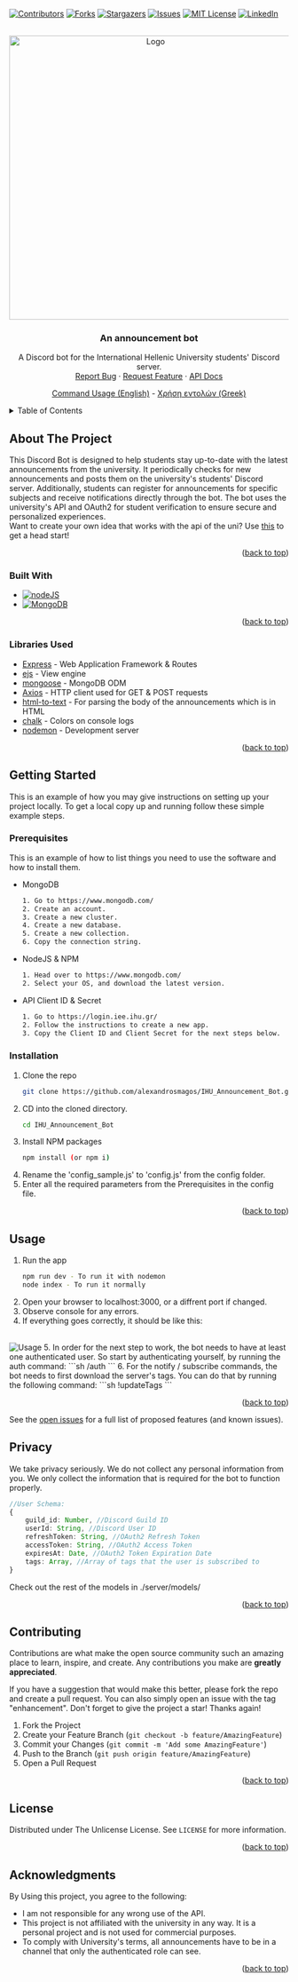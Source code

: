 
<a name="readme-top"></a>


<!-- PROJECT SHIELDS -->
[![Contributors][contributors-shield]][contributors-url]
[![Forks][forks-shield]][forks-url]
[![Stargazers][stars-shield]][stars-url]
[![Issues][issues-shield]][issues-url]
[![MIT License][license-shield]][license-url]
[![LinkedIn][linkedin-shield]][linkedin-url]



<!-- PROJECT LOGO -->
<br />
<div align="center">
  <a href="https://github.com/alexandrosmagos/IHU_Announcement_Bot">
    <img src="imgs/logo.jpg" alt="Logo" width="512" height="512">
  </a>

<h3 align="center">An announcement bot</h3>

  <p align="center">
    A Discord bot for the International Hellenic University students' Discord server.
    <br />
    <a href="https://github.com/alexandrosmagos/IHU_Announcement_Bot/issues">Report Bug</a>
    ·
    <a href="https://github.com/alexandrosmagos/IHU_Announcement_Bot/issues">Request Feature</a>
    ·
    <a href="https://login.iee.ihu.gr/">API Docs</a>
  </p>
  <p align="center">
    <a href="https://github.com/alexandrosmagos/IHU_Announcement_Bot/blob/master/COMMANDS.MD">Command Usage (English)</a>
    -
    <a href="https://github.com/alexandrosmagos/IHU_Announcement_Bot/blob/master/COMMANDS_el.MD">Χρήση εντολών (Greek)</a>
  </p>
</div>



<!-- TABLE OF CONTENTS -->
<details>
  <summary>Table of Contents</summary>
  <ol>
    <li>
      <a href="#about-the-project">About The Project</a>
      <ul>
        <li><a href="#built-with">Built With</a></li>
        <li><a href="#libraries-used">Libraries Used</a></li>
      </ul>
    </li>
    <li>
      <a href="#getting-started">Getting Started</a>
      <ul>
        <li><a href="#prerequisites">Prerequisites</a></li>
        <li><a href="#installation">Installation</a></li>
      </ul>
    </li>
    <li><a href="#usage">Usage</a></li>
    <li><a href="#privacy">Privacy</a></li>
    <li><a href="#contributing">Contributing</a></li>
    <li><a href="#license">License</a></li>
    <li><a href="#acknowledgments">Acknowledgments</a></li>
  </ol>
</details>



<!-- ABOUT THE PROJECT -->
## About The Project

This Discord Bot is designed to help students stay up-to-date with the latest announcements from the university. 
It periodically checks for new announcements and posts them on the university's students' Discord server. 
Additionally, students can register for announcements for specific subjects and receive notifications directly through the bot. 
The bot uses the university's API and OAuth2 for student verification to ensure secure and personalized experiences.
<br>
Want to create your own idea that works with the api of the uni? Use <a href="https://github.com/alexandrosmagos/iee-ihu-api-example">this</a> to get a head start!

<p align="right">(<a href="#readme-top">back to top</a>)</p>



### Built With

* [![nodeJS][nodeJS.org]][nodeJS-download-url]
* [![MongoDB][mongodb.com]][mongoDB-url]

<p align="right">(<a href="#readme-top">back to top</a>)</p>


### Libraries Used
<!-- body-parser, discord.js, ejs, html-to-text, mongoose, nodemon -->
* [Express](https://www.npmjs.com/package/express) - Web Application Framework & Routes
* [ejs](https://www.npmjs.com/package/ejs) - View engine
* [mongoose](https://www.npmjs.com/package/mongoose) - MongoDB ODM
* [Axios](https://www.npmjs.com/package/axios) - HTTP client used for GET & POST requests
* [html-to-text](https://www.npmjs.com/package/html-to-text) - For parsing the body of the announcements which is in HTML
* [chalk](https://www.npmjs.com/package/chalk) - Colors on console logs
* [nodemon](https://www.npmjs.com/package/nodemon) - Development server


<p align="right">(<a href="#readme-top">back to top</a>)</p>



<!-- GETTING STARTED -->
## Getting Started

This is an example of how you may give instructions on setting up your project locally.
To get a local copy up and running follow these simple example steps.

### Prerequisites

This is an example of how to list things you need to use the software and how to install them.
* MongoDB
  ```sh
  1. Go to https://www.mongodb.com/
  2. Create an account.
  3. Create a new cluster.
  4. Create a new database.
  5. Create a new collection.
  6. Copy the connection string.
  ```


* NodeJS & NPM
  ```sh
  1. Head over to https://www.mongodb.com/
  2. Select your OS, and download the latest version.
  ```

* API Client ID & Secret
  ```sh
  1. Go to https://login.iee.ihu.gr/
  2. Follow the instructions to create a new app.
  3. Copy the Client ID and Client Secret for the next steps below.
  ```

### Installation

1. Clone the repo
   ```sh
   git clone https://github.com/alexandrosmagos/IHU_Announcement_Bot.git
   ```
2. CD into the cloned directory.
   ```sh
   cd IHU_Announcement_Bot
   ```
3. Install NPM packages
   ```sh
   npm install (or npm i)
   ```
4. Rename the 'config_sample.js' to 'config.js' from the config folder.
5. Enter all the required parameters from the Prerequisites in the config file.

<p align="right">(<a href="#readme-top">back to top</a>)</p>



<!-- USAGE EXAMPLES -->
## Usage
1. Run the app
   ```sh
   npm run dev - To run it with nodemon
   node index - To run it normally
   ```
2. Open your browser to localhost:3000, or a diffrent port if changed.
3. Observe console for any errors.
4. If everything goes correctly, it should be like this:
<br>
<img src="imgs/console.jpg" alt="Usage" >
5. In order for the next step to work, the bot needs to have at least one authenticated user. So start by authenticating yourself, by running the auth command:
   ```sh
   /auth
   ```
6. For the notify / subscribe commands, the bot needs to first download the server's tags. You can do that by running the following command:
   ```sh
   !updateTags
   ```

<p align="right">(<a href="#readme-top">back to top</a>)</p>

See the [open issues](https://github.com/alexandrosmagos/IHU_Announcement_Bot/issues) for a full list of proposed features (and known issues).



<!-- PRIVACY -->
## Privacy
<!-- We take privacy seriously -->
We take privacy seriously. We do not collect any personal information from you. We only collect the information that is required for the bot to function properly.
```ts
//User Schema:
{
	guild_id: Number, //Discord Guild ID
	userId: String, //Discord User ID
	refreshToken: String, //OAuth2 Refresh Token
	accessToken: String, //OAuth2 Access Token
	expiresAt: Date, //OAuth2 Token Expiration Date
	tags: Array, //Array of tags that the user is subscribed to
}
```
Check out the rest of the models in ./server/models/

<p align="right">(<a href="#readme-top">back to top</a>)</p>



<!-- CONTRIBUTING -->
## Contributing

Contributions are what make the open source community such an amazing place to learn, inspire, and create. Any contributions you make are **greatly appreciated**.

If you have a suggestion that would make this better, please fork the repo and create a pull request. You can also simply open an issue with the tag "enhancement".
Don't forget to give the project a star! Thanks again!

1. Fork the Project
2. Create your Feature Branch (`git checkout -b feature/AmazingFeature`)
3. Commit your Changes (`git commit -m 'Add some AmazingFeature'`)
4. Push to the Branch (`git push origin feature/AmazingFeature`)
5. Open a Pull Request

<p align="right">(<a href="#readme-top">back to top</a>)</p>



<!-- LICENSE -->
## License

Distributed under The Unlicense License. See `LICENSE` for more information.

<p align="right">(<a href="#readme-top">back to top</a>)</p>


<!-- ACKNOWLEDGMENTS -->
## Acknowledgments
By Using this project, you agree to the following:
* I am not responsible for any wrong use of the API.
* This project is not affiliated with the university in any way. It is a personal project and is not used for commercial purposes.
* To comply with University's terms, all announcements have to be in a channel that only the authenticated role can see.

<p align="right">(<a href="#readme-top">back to top</a>)</p>



<!-- MARKDOWN LINKS & IMAGES -->
<!-- https://www.markdownguide.org/basic-syntax/#reference-style-links -->
[contributors-shield]: https://img.shields.io/github/contributors/alexandrosmagos/IHU_Announcement_Bot.svg?style=for-the-badge
[contributors-url]: https://github.com/alexandrosmagos/IHU_Announcement_Bot/graphs/contributors
[forks-shield]: https://img.shields.io/github/forks/alexandrosmagos/IHU_Announcement_Bot.svg?style=for-the-badge
[forks-url]: https://github.com/alexandrosmagos/IHU_Announcement_Bot/network/members
[stars-shield]: https://img.shields.io/github/stars/alexandrosmagos/IHU_Announcement_Bot.svg?style=for-the-badge
[stars-url]: https://github.com/alexandrosmagos/IHU_Announcement_Bot/stargazers
[issues-shield]: https://img.shields.io/github/issues/alexandrosmagos/IHU_Announcement_Bot.svg?style=for-the-badge
[issues-url]: https://github.com/alexandrosmagos/IHU_Announcement_Bot/issues
[license-shield]: https://img.shields.io/github/license/alexandrosmagos/IHU_Announcement_Bot.svg?style=for-the-badge
[license-url]: https://github.com/alexandrosmagos/IHU_Announcement_Bot/blob/master/LICENSE
[linkedin-shield]: https://img.shields.io/badge/-LinkedIn-black.svg?style=for-the-badge&logo=linkedin&colorB=555
[linkedin-url]: https://www.linkedin.com/in/alexandrosmagos/
[product-screenshot]: images/screenshot.png
[mongodb.com]: https://img.shields.io/badge/mongodb-%234ea94b.svg?style=for-the-badge&logo=mongodb&logoColor=white
[nodeJS.org]: https://img.shields.io/badge/node.js-6DA55F?style=for-the-badge&logo=node.js&logoColor=white
[nodeJS-url]: https://nodejs.org/
[nodeJS-download-url]: https://nodejs.org/en/download/
[mongoDB-url]: https://www.mongodb.com/